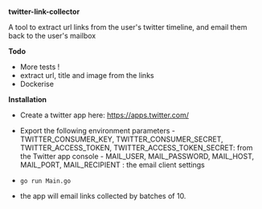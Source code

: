 **twitter-link-collector**

A tool to extract url links from the user's twitter timeline, and email them back to the user's mailbox


**Todo**
- More tests !
- extract url, title and image from the links
- Dockerise


**Installation**

- Create a twitter app here: https://apps.twitter.com/

- Export the following environment parameters
       - TWITTER_CONSUMER_KEY, TWITTER_CONSUMER_SECRET, TWITTER_ACCESS_TOKEN, TWITTER_ACCESS_TOKEN_SECRET: from the Twitter app console
       - MAIL_USER, MAIL_PASSWORD, MAIL_HOST, MAIL_PORT, MAIL_RECIPIENT : the email client settings

- `go run Main.go`

- the app will email links collected by batches of 10.